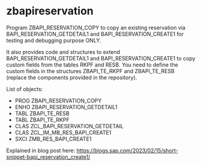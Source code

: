 # zbapireservation
Program ZBAPI_RESERVATION_COPY to copy an existing reservation via BAPI_RESERVATION_GETDETAIL1 and BAPI_RESERVATION_CREATE1 for testing and debugging purpose ONLY.

It also provides code and structures to extend BAPI_RESERVATION_GETDETAIL1 and BAPI_RESERVATION_CREATE1 to copy custom fields from the tables RKPF and RESB. You need to define the custom fields in the structures ZBAPI_TE_RKPF and ZBAPI_TE_RESB (replace the components provided in the repository).

List of objects:
- PROG ZBAPI_RESERVATION_COPY      
- ENHO ZBAPI_RESERVATION_GETDETAIL1      
- TABL ZBAPI_TE_RESB      
- TABL ZBAPI_TE_RKPF      
- CLAS ZCL_BAPI_RESERVATION_GETDETAIL      
- CLAS ZCL_IM_MB_RES_BAPI_CREATE1
- SXCI ZMB_RES_BAPI_CREATE1  

Explained in blog post here: https://blogs.sap.com/2023/02/15/short-snippet-bapi_reservation_create1/
